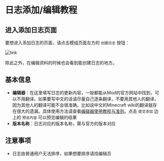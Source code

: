 # 日志添加/编辑教程

## 进入添加日志页面

要想进入添加日志的页面，请点击模组页面左方的 `创建日志` 按钮：

![link](https://cloud.githubusercontent.com/assets/5229241/12679688/73d031c4-c6e0-11e5-9f7b-47916081ea7c.png)

除此之外，在编辑资料的时候也会看到能创建日志的地方。

## 基本信息

- **编辑器**：在这里填写日志的更新内容，一般都能从Mod的官方网站中找到，可以不用翻译。如果要写中文的话请尽量自己逐条翻译，不要用其他人的翻译，因为其他人的翻译可能不会很准确，比如说中文的Minecraft wiki的翻译就存在很大的遗漏。具体使用方法请查看[编辑器使用教程与准则](http://mcmod.readthedocs.org/zh/latest/editor/)。点击 `提交添加` 边上的 `预览内容` 可以预览编辑的结果
- **版本名称**：日志对应的版本名称，需与官方的版本对应

## 注意事项

- 日志由普通用户无法排序，如果想要排序请找编辑员
